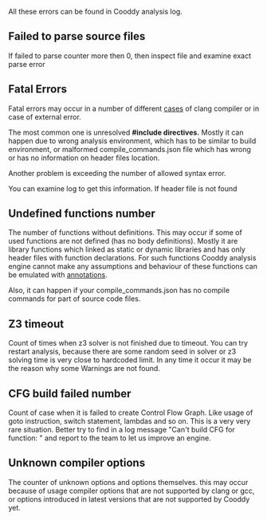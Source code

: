 All these errors can be found in Cooddy analysis log.

## Failed to parse source files
If failed to parse counter more then 0, then inspect file and examine exact parse error

## Fatal Errors
Fatal errors may occur in a number of different [cases](https://gist.github.com/micbou/2ff098c0eb8001fdd070630a4bd1b3c4) of clang compiler or in case of external error.


The most common one is unresolved **#include directives.** Mostly it can happen due to wrong analysis environment, which has to be similar to build environment, or malformed compile_commands.json file which has wrong or has no information on header files location.


Another problem is exceeding the number of allowed syntax error.


You can examine log to get this information. If header file is not found  

## Undefined functions number
The number of functions without definitions. This may occur if some of used functions are not defined (has no body definitions). Mostly it are library functions which linked as static or dynamic libraries and has only header files with function declarations. For such functions Cooddy analysis engine cannot make any assumptions and behaviour of these functions can be emulated with [annotations](Annotations.md).


Also, it can happen if your compile_commands.json has no compile commands for part of source code files.

## Z3 timeout
Count of times when z3 solver is not finished due to timeout. You can try restart analysis, because there are some random seed in solver or z3 solving time is very close to hardcoded limit. In any time it occur it may be the reason why some Warnings are not found.

## CFG build failed number
Count of case when it is failed to create Control Flow Graph. Like usage of goto instruction, switch statement, lambdas and so on. This is a very very rare situation. Better try to find in a log message "Can't build CFG for function: <your function name>" and report to the team to let us improve an engine.

## Unknown compiler options
The counter of unknown options and options themselves. this may occur because of usage compiler options that are not supported by clang or gcc, or options introduced in latest versions that are not supported by Cooddy yet.
